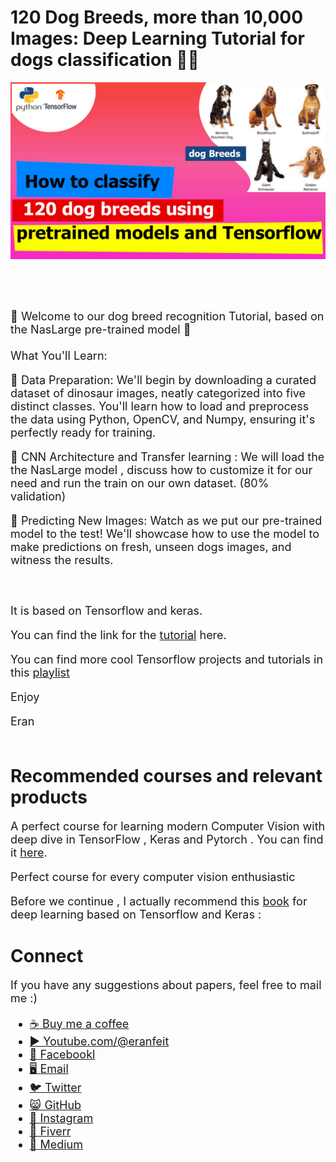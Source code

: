 # 120 Dog Breeds, more than 10,000 Images: Deep Learning Tutorial for dogs classification 🐕‍🦺

<p align="center">
  <img width="800" src="Tensorflow 120 dog breeds.jpg" "image">
</p>

##
<br/><br/> 

<font size= "4" >
🦕 Welcome to our dog breed recognition Tutorial, based on  the NasLarge pre-trained model 🦖
<br/><br/> 
What You'll Learn:

🔹 Data Preparation: We'll begin by downloading a curated dataset of dinosaur images, neatly categorized into five distinct classes. You'll learn how to load and preprocess the data using Python, OpenCV, and Numpy, ensuring it's perfectly ready for training.

🔹 CNN Architecture and Transfer learning : We will load the the NasLarge model , discuss how to customize it for our need and run the train on our own dataset. (80% validation)

🔹 Predicting New Images: Watch as we put our pre-trained model to the test! We'll showcase how to use the model to make predictions on fresh, unseen dogs images, and witness the results.


<br/><br/> 
It is based on Tensorflow and keras.

You can find the link for the [tutorial](https://youtu.be/vH1UVKwIhLo) here. 

You can find more cool Tensorflow projects and tutorials in this [playlist](https://youtube.com/playlist?list=PLdkryDe59y4Ze9_12JhWu3cs-lOGYwYeD)

Enjoy

Eran
<br/><br/> 

</font>

# Recommended courses and relevant products 
<font size= "4" >

A perfect course for learning modern Computer Vision with deep dive in TensorFlow , Keras and Pytorch . You can find it [here](http://bit.ly/3HeDy1V).

Perfect course for every computer vision enthusiastic

Before we continue , I actually recommend this [book](https://amzn.to/3STWZ2N) for deep learning based on Tensorflow and Keras : 



</font>

# Connect

<font size= "4" >
If you have any suggestions about papers, feel free to mail me :)

- [☕ Buy me a coffee](https://ko-fi.com/eranfeit)
- [▶️ Youtube.com/@eranfeit](youtube.com/@eranfeit?sub_confirmation=1)
- [🐙 Facebookl](https://www.facebook.com/groups/3080601358933585)
- [🖥️ Email](mailto:feitgemel@gmail.com)
- [🐦 Twitter](https://twitter.com/eran_feit )
- [😸 GitHub](https://github.com/feitgemel)
- [📸 Instagram](https://www.instagram.com/eran_feit/)
- [🤝 Fiverr ](https://www.fiverr.com/s/mB3Pbb)
- [📝 Medium ](https://medium.com/@feitgemel)


</font>

